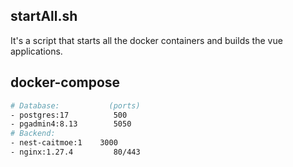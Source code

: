 ## startAll.sh

It's a script that starts all the docker containers and builds the vue applications.


## docker-compose

```bash
# Database:           (ports)
- postgres:17          500
- pgadmin4:8.13        5050
# Backend:
- nest-caitmoe:1    3000
- nginx:1.27.4         80/443
```